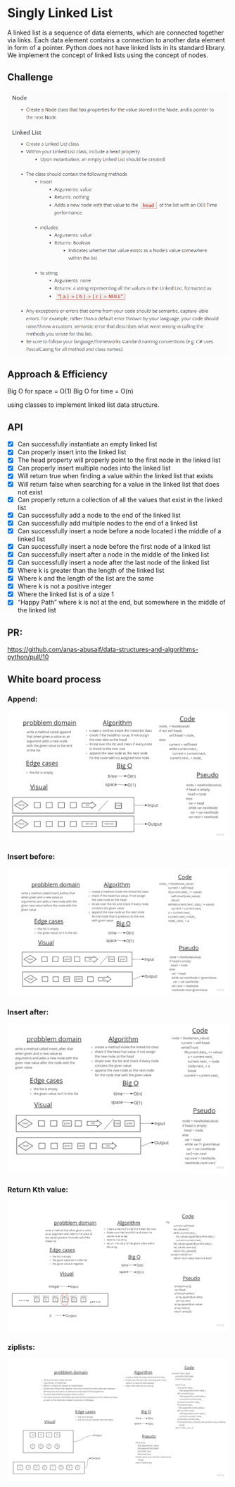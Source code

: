 # Singly Linked List

A linked list is a sequence of data elements, which are connected together via links. Each data element contains a connection to another data element in form of a pointer. Python does not have linked lists in its standard library. We implement the concept of linked lists using the concept of nodes.

## Challenge

![asd](qewfrw.png)

## Approach & Efficiency

Big O for space = O(1)
Big O for time = O(n)

using classes to implement linked list data structure.

## API

- [x] Can successfully instantiate an empty linked list
- [x] Can properly insert into the linked list
- [x] The head property will properly point to the first node in the linked list
- [x] Can properly insert multiple nodes into the linked list
- [x] Will return true when finding a value within the linked list that exists
- [x] Will return false when searching for a value in the linked list that does not exist
- [x] Can properly return a collection of all the values that exist in the linked list
- [x] Can successfully add a node to the end of the linked list
- [x] Can successfully add multiple nodes to the end of a linked list
- [x] Can successfully insert a node before a node located i the middle of a linked list
- [x] Can successfully insert a node before the first node of a linked list
- [x] Can successfully insert after a node in the middle of the linked list
- [x] Can successfully insert a node after the last node of the linked list
- [x] Where k is greater than the length of the linked list
- [x] Where k and the length of the list are the same
- [x] Where k is not a positive integer
- [x] Where the linked list is of a size 1
- [x] “Happy Path” where k is not at the end, but somewhere in the middle of the linked list

## PR:


https://github.com/anas-abusaif/data-structures-and-algorithms-python/pull/10


## White board process

### Append:

![white board](Untitled4.jpg)

### Insert before:

![whiteboard](Untitled5.jpg)

### Insert after:

![whiteboard](Untitled6.jpg)

### Return Kth value:

![whiteboard](Untitled7.jpg)

### ziplists:

![whiteboard](Untitled8.jpg)
